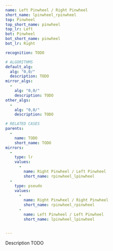 ```yaml
---
name: Left Pinwheel / Right Pinwheel
short_name: lpinwheel_rpinwheel
top: Pinwheel
top_short_name: pinwheel
top_lr: Left
bot: Pinwheel
bot_short_name: pinwheel
bot_lr: Right

recognition: TODO

# ALGORITHMS
default_alg:
  alg: "0,0/"
  description: TODO
mirror_algs:
  -
    alg: "0,0/"
    description: TODO
other_algs:
  -
    alg: "0,0/"
    description: TODO

# RELATED CASES
parents:
  -
    name: TODO
    short_name: TODO
mirrors:
  -
    type: lr
    values: 
      -
        name: Right Pinwheel / Left Pinwheel
        short_name: rpinwheel_lpinwheel
  -
    type: pseudo
    values: 
      -
        name: Right Pinwheel / Right Pinwheel
        short_name: rpinwheel_rpinwheel
      -
        name: Left Pinwheel / Left Pinwheel
        short_name: lpinwheel_lpinwheel


---
```


Description TODO

